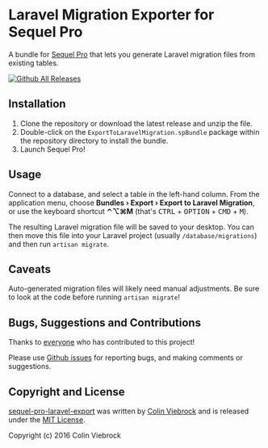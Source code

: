 # Laravel Migration Exporter for Sequel Pro

A bundle for [Sequel Pro](https://www.sequelpro.com/) that lets you generate Laravel migration files from existing tables.

[![Github All Releases](https://img.shields.io/github/downloads/cviebrock/sequel-pro-laravel-export/total.svg)]()


## Installation

1. Clone the repository or download the latest release and unzip the file.
3. Double-click on the `ExportToLaravelMigration.spBundle` package within the repository directory to install the bundle.
4. Launch Sequel Pro!


## Usage

Connect to a database, and select a table in the left-hand column.  From the application menu, choose 
**Bundles › Export › Export to Laravel Migration**, or use the keyboard shortcut **⌃⌥⌘M** (that's 
<kbd>CTRL</kbd> + <kbd>OPTION</kbd> + <kbd>CMD</kbd> + <kbd>M</kbd>).

The resulting Laravel migration file will be saved to your desktop.  You can then move this file into
your Laravel project (usually `/database/migrations`) and then run `artisan migrate`.


## Caveats

Auto-generated migration files will likely need manual adjustments.  Be sure to look at the code before
running `artisan migrate`!


## Bugs, Suggestions and Contributions

Thanks to [everyone](https://github.com/cviebrock/sequel-pro-laravel-export/graphs/contributors)
who has contributed to this project!

Please use [Github issues](https://github.com/cviebrock/sequel-pro-laravel-export/issues) for reporting bugs, 
and making comments or suggestions.


## Copyright and License

[sequel-pro-laravel-export](https://github.com/cviebrock/sequel-pro-laravel-export)
was written by [Colin Viebrock](http://viebrock.ca) and is released under the 
[MIT License](LICENSE.md).

Copyright (c) 2016 Colin Viebrock
